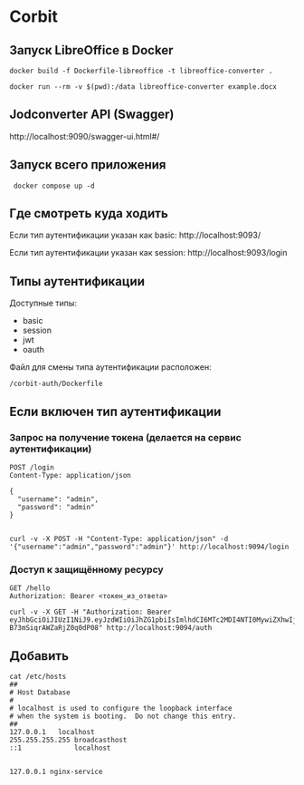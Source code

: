 # Corbit

## Запуск LibreOffice в Docker
```shell
docker build -f Dockerfile-libreoffice -t libreoffice-converter .

docker run --rm -v $(pwd):/data libreoffice-converter example.docx
```


## Jodconverter API (Swagger)
http://localhost:9090/swagger-ui.html#/


## Запуск всего приложения
```shell
 docker compose up -d
```


## Где смотреть куда ходить
Если тип аутентификации указан как basic:
http://localhost:9093/

Если тип аутентификации указан как session:
http://localhost:9093/login


## Типы аутентификации
Доступные типы:
- basic
- session
- jwt
- oauth

Файл для смены типа аутентификации расположен:

`/corbit-auth/Dockerfile`


## Если включен тип аутентификации <jwt>

### Запрос на получение токена (делается на сервис аутентификации)
```shell
POST /login
Content-Type: application/json

{
  "username": "admin",
  "password": "admin"
}


curl -v -X POST -H "Content-Type: application/json" -d '{"username":"admin","password":"admin"}' http://localhost:9094/login
```

### Доступ к защищённому ресурсу
```shell
GET /hello
Authorization: Bearer <токен_из_ответа>

curl -v -X GET -H "Authorization: Bearer eyJhbGciOiJIUzI1NiJ9.eyJzdWIiOiJhZG1pbiIsImlhdCI6MTc2MDI4NTI0MywiZXhwIjoxNzYwMjg1ODQzfQ.hYTTMsVT_2zBqNEZREcI-B73mSiqrAWZaRjZ0q0dP08" http://localhost:9094/auth
```


## Добавить
```shell
cat /etc/hosts
##
# Host Database
#
# localhost is used to configure the loopback interface
# when the system is booting.  Do not change this entry.
##
127.0.0.1	localhost
255.255.255.255	broadcasthost
::1             localhost


127.0.0.1 nginx-service
```